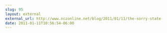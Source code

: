 ```yaml
---
slug: 95
layout: external
external_url: http://www.nczonline.net/blog/2011/01/11/the-sorry-state-of-the-css3-specifications/
date: 2011-01-11T10:56:54-06:00
---
```

